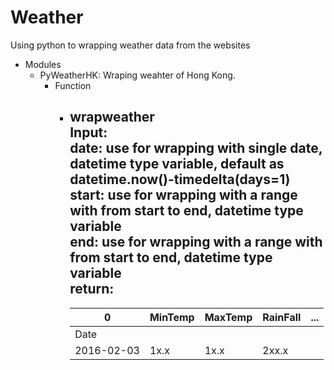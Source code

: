 # Weather
Using python to wrapping weather data from the websites

- Modules
  - PyWeatherHK: Wraping weahter of Hong Kong.
    - Function
      - wrapweather </br>
        Input: </br>
        date: use for wrapping with single date, datetime type variable, default as datetime.now()-timedelta(days=1) </br>
        start: use for wrapping with a range with from start to end, datetime type variable </br>
        end: use for wrapping with a range with from start to end, datetime type variable </br>
        return: </br>
        --------------------------------------
        |0      |MinTemp|MaxTemp|RainFall|...|
        |-------|-------|-------|--------|---|
        |Date   |       |       |        |   |
        |2016-02-03|1x.x| 1x.x  | 2xx.x  |   |
        
